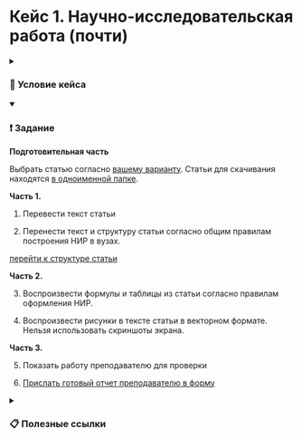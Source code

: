 # Кейс 1. Научно-исследовательская работа (почти)

<details>
  <summary><h3>📖 Условие кейса</h3></summary>

  В процессе обучения в высшем учебном заведении вы неоднократно столкнетесь с курсовыми и научно-исследовательскими работами. Для оформления подобного рода работ существует [государственный стандарт 7.32 от 2017 года](https://www.consultant.ru/document/cons_doc_LAW_292293/). В данном кейсе вам необходимо составить научный отчет согласно данному ГОСТу по оформлению НИРа. В качестве исходного материала вам предлагается перевести зарубежную статью по теме банковского дела и финансов.

</details>

<details open> 
  <summary><h3>❗ Задание</h3></summary>
  
  **Подготовительная часть**

  Выбрать статью согласно [вашему варианту](https://docs.google.com/spreadsheets/d/1NA14YElz6Jfmcqx8Wv3Jef1nThxuUeKgljbuVWBeqfk/edit?usp=sharing). Статьи для скачивания находятся [в одноименной папке](./Статьи/).

  **Часть 1.**
  
  1. Перевести текст статьи

  2. Перенести текст и структуру статьи согласно общим правилам построения НИР в вузах.
  
  [перейти к структуре статьи](#структура-статьи)

  **Часть 2.**

  3. Воспроизвести формулы и таблицы из статьи согласно правилам оформления НИР.
  
  4. Воспроизвести рисунки в тексте статьи в векторном формате. Нельзя использовать скриншоты экрана.
  
  **Часть 3.**
  
  5. Показать работу преподавателю для проверки

  6. [Прислать готовый отчет преподавателю в форму]()

</details>

<details> 
  <summary><h3>📋 Полезные ссылки</h3></summary>

  [Документ ГОСТ можно посмотреть по ссылке](https://www.consultant.ru/document/cons_doc_LAW_292293/)

  [Шаблон оформления работы вы можете скачать по ссылке](Образец%20оформления%20НИР%20по%20ГОСТу.docx)

  [Подсказки по работе с редактором MS Word вы найдете в инструкции по ссылке](./Подсказки%20по%20работе%20с%20Word/)

  [Примерный результат работы по ссылке](./ВКР%20Маг%20Пышков%201.docx)

  #### Для перевода

  * [DeepL](www.deepl.com)
  * [Google Docs](https://docs.google.com/)
  * [Yandex Translate](https://translate.yandex.ru/)
  * [Google Translate](https://translate.google.com/)
  * [Multitran](https://www.multitran.com/)

  #### Для векторных изображений

  * [Draw.io](https://app.diagrams.net/)

  #### Структура статьи

  * Аннотация
  * Введение
  * Глава 1. Литературны обзор/Теория
    * 1.1. Подглава
    * 1.2. Подглава
    * 1.3. Подглава
  * Глава 2. Анализ проблемы исследования
    * 2.1. Подглава
    * 2.2. Подглава
    * 2.3. Подглава
  * Глава 3. Обсуждение результатов и рекомендации
    * 3.1. Подглава
    * 3.2. Подглава
    * 3.3. Подглава
  * Заключение
  * Список литературных источников


